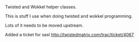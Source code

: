 Twisted and Wokkel helper classes.

This is stuff I use when doing twisted and wokkel programming.

Lots of it needs to be moved upstream.

Added a ticket for sasl http://twistedmatrix.com/trac/ticket/4067
